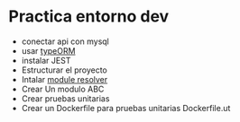 # Practica entorno dev

- conectar api con mysql
- usar [typeORM](https://www.npmjs.com/package/typeorm)
- instalar JEST
- Estructurar el proyecto
- Intalar [module resolver](https://www.npmjs.com/package/babel-plugin-module-resolver)
- Crear Un modulo ABC
- Crear pruebas unitarias
- Crear un Dockerfile para pruebas unitarias Dockerfile.ut
